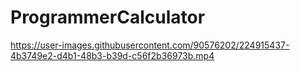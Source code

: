 # ProgrammerCalculator

https://user-images.githubusercontent.com/90576202/224915437-4b3749e2-d4b1-48b3-b39d-c56f2b36973b.mp4
